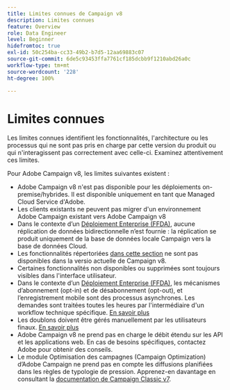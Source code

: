 ```yaml
---
title: Limites connues de Campaign v8
description: Limites connues
feature: Overview
role: Data Engineer
level: Beginner
hidefromtoc: true
exl-id: 50c254ba-cc33-49b2-b7d5-12aa69883c07
source-git-commit: 6de5c93453ffa7761cf185dcbb9f1210abd26a0c
workflow-type: tm+mt
source-wordcount: '228'
ht-degree: 100%

---
```


# Limites connues

Les limites connues identifient les fonctionnalités, l&#39;architecture ou les processus qui ne sont pas pris en charge par cette version du produit ou qui n&#39;interagissent pas correctement avec celle-ci. Examinez attentivement ces limites.

Pour Adobe Campaign v8, les limites suivantes existent :

* Adobe Campaign v8 n&#39;est pas disponible pour les déploiements on-premise/hybrides. Il est disponible uniquement en tant que Managed Cloud Service d&#39;Adobe.
* Les clients existants ne peuvent pas migrer d&#39;un environnement Adobe Campaign existant vers Adobe Campaign v8
* Dans le contexte d’un [Déploiement Enterprise (FFDA)](../architecture/enterprise-deployment.md), aucune réplication de données bidirectionnelle n’est fournie : la réplication se produit uniquement de la base de données locale Campaign vers la base de données Cloud.
* Les fonctionnalités répertoriées [dans cette section](capability-matrix.md#gs-unavailable-features) ne sont pas disponibles dans la versio actuelle de Campaign v8.
* Certaines fonctionnalités non disponibles ou supprimées sont toujours visibles dans l&#39;interface utilisateur.
* Dans le contexte d’un [Déploiement Enterprise (FFDA)](../architecture/enterprise-deployment.md), les mécanismes d’abonnement (opt-in) et de désabonnement (opt-out), et l’enregistrement mobile sont des processus asynchrones. Les demandes sont traitées toutes les heures par l&#39;intermédiaire d&#39;un workflow technique spécifique. [En savoir plus](../architecture/replication.md#tech-wf)
* Les doublons doivent être gérés manuellement par les utilisateurs finaux. [En savoir plus](../architecture/keys.md)
* Adobe Campaign v8 ne prend pas en charge le débit étendu sur les API et les applications web. En cas de besoins spécifiques, contactez Adobe pour obtenir des conseils.
* Le module Optimisation des campagnes (Campaign Optimization) dʼAdobe Campaign ne prend pas en compte les diffusions planifiées dans les règles de typologie de pression. Apprenez-en davantage en consultant la [documentation de Campaign Classic v7](https://experienceleague.adobe.com/docs/campaign-classic/using/orchestrating-campaigns/campaign-optimization/pressure-rules.html?lang=fr#setting-the-period).